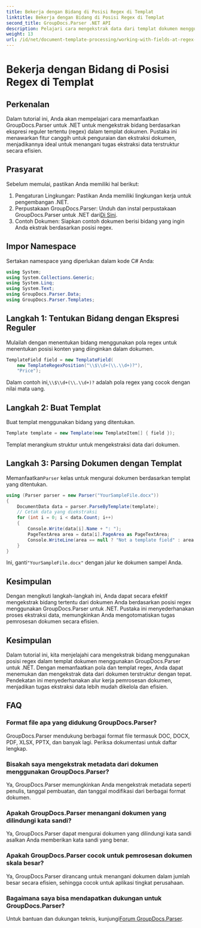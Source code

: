 ```yaml
---
title: Bekerja dengan Bidang di Posisi Regex di Templat
linktitle: Bekerja dengan Bidang di Posisi Regex di Templat
second_title: GroupDocs.Parser .NET API
description: Pelajari cara mengekstrak data dari templat dokumen menggunakan posisi regex dengan GroupDocs.Parser untuk .NET. Otomatiskan tugas ekstraksi data Anda secara efisien.
weight: 13
url: /id/net/document-template-processing/working-with-fields-at-regex-positions-in-templates/
---
```


# Bekerja dengan Bidang di Posisi Regex di Templat

## Perkenalan
Dalam tutorial ini, Anda akan mempelajari cara memanfaatkan GroupDocs.Parser untuk .NET untuk mengekstrak bidang berdasarkan ekspresi reguler tertentu (regex) dalam templat dokumen. Pustaka ini menawarkan fitur canggih untuk penguraian dan ekstraksi dokumen, menjadikannya ideal untuk menangani tugas ekstraksi data terstruktur secara efisien.
## Prasyarat
Sebelum memulai, pastikan Anda memiliki hal berikut:
1. Pengaturan Lingkungan: Pastikan Anda memiliki lingkungan kerja untuk pengembangan .NET.
2.  Perpustakaan GroupDocs.Parser: Unduh dan instal perpustakaan GroupDocs.Parser untuk .NET dari[Di Sini](https://releases.groupdocs.com/parser/net/).
3. Contoh Dokumen: Siapkan contoh dokumen berisi bidang yang ingin Anda ekstrak berdasarkan posisi regex.

## Impor Namespace
Sertakan namespace yang diperlukan dalam kode C# Anda:
```csharp
using System;
using System.Collections.Generic;
using System.Linq;
using System.Text;
using GroupDocs.Parser.Data;
using GroupDocs.Parser.Templates;
```
## Langkah 1: Tentukan Bidang dengan Ekspresi Reguler
Mulailah dengan menentukan bidang menggunakan pola regex untuk menentukan posisi konten yang diinginkan dalam dokumen.
```csharp
TemplateField field = new TemplateField(
    new TemplateRegexPosition("\\$\\d+(\\.\\d+)?"),
    "Price");
```
 Dalam contoh ini,`\\$\\d+(\\.\\d+)?` adalah pola regex yang cocok dengan nilai mata uang.
## Langkah 2: Buat Templat
Buat templat menggunakan bidang yang ditentukan.
```csharp
Template template = new Template(new TemplateItem[] { field });
```
Templat merangkum struktur untuk mengekstraksi data dari dokumen.
## Langkah 3: Parsing Dokumen dengan Templat
 Memanfaatkan`Parser` kelas untuk mengurai dokumen berdasarkan templat yang ditentukan.
```csharp
using (Parser parser = new Parser("YourSampleFile.docx"))
{
    DocumentData data = parser.ParseByTemplate(template);
    // Cetak data yang diekstraksi
    for (int i = 0; i < data.Count; i++)
    {
        Console.Write(data[i].Name + ": ");
        PageTextArea area = data[i].PageArea as PageTextArea;
        Console.WriteLine(area == null ? "Not a template field" : area.Text);
    }
}
```
 Ini, ganti`"YourSampleFile.docx"` dengan jalur ke dokumen sampel Anda.

## Kesimpulan
Dengan mengikuti langkah-langkah ini, Anda dapat secara efektif mengekstrak bidang tertentu dari dokumen Anda berdasarkan posisi regex menggunakan GroupDocs.Parser untuk .NET. Pustaka ini menyederhanakan proses ekstraksi data, memungkinkan Anda mengotomatiskan tugas pemrosesan dokumen secara efisien.

## Kesimpulan
Dalam tutorial ini, kita menjelajahi cara mengekstrak bidang menggunakan posisi regex dalam templat dokumen menggunakan GroupDocs.Parser untuk .NET. Dengan memanfaatkan pola dan templat regex, Anda dapat menemukan dan mengekstrak data dari dokumen terstruktur dengan tepat. Pendekatan ini menyederhanakan alur kerja pemrosesan dokumen, menjadikan tugas ekstraksi data lebih mudah dikelola dan efisien.

## FAQ
### Format file apa yang didukung GroupDocs.Parser?
GroupDocs.Parser mendukung berbagai format file termasuk DOC, DOCX, PDF, XLSX, PPTX, dan banyak lagi. Periksa dokumentasi untuk daftar lengkap.
### Bisakah saya mengekstrak metadata dari dokumen menggunakan GroupDocs.Parser?
Ya, GroupDocs.Parser memungkinkan Anda mengekstrak metadata seperti penulis, tanggal pembuatan, dan tanggal modifikasi dari berbagai format dokumen.
### Apakah GroupDocs.Parser menangani dokumen yang dilindungi kata sandi?
Ya, GroupDocs.Parser dapat mengurai dokumen yang dilindungi kata sandi asalkan Anda memberikan kata sandi yang benar.
### Apakah GroupDocs.Parser cocok untuk pemrosesan dokumen skala besar?
Ya, GroupDocs.Parser dirancang untuk menangani dokumen dalam jumlah besar secara efisien, sehingga cocok untuk aplikasi tingkat perusahaan.
### Bagaimana saya bisa mendapatkan dukungan untuk GroupDocs.Parser?
 Untuk bantuan dan dukungan teknis, kunjungi[Forum GroupDocs.Parser](https://forum.groupdocs.com/c/parser/17).